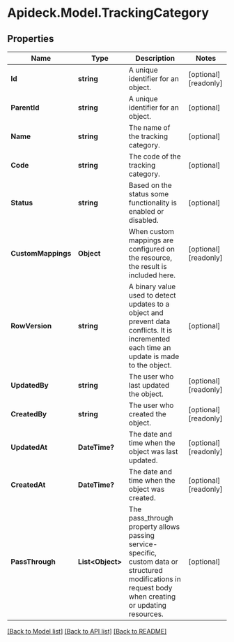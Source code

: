 # Apideck.Model.TrackingCategory

## Properties

Name | Type | Description | Notes
------------ | ------------- | ------------- | -------------
**Id** | **string** | A unique identifier for an object. | [optional] [readonly] 
**ParentId** | **string** | A unique identifier for an object. | [optional] 
**Name** | **string** | The name of the tracking category. | [optional] 
**Code** | **string** | The code of the tracking category. | [optional] 
**Status** | **string** | Based on the status some functionality is enabled or disabled. | [optional] 
**CustomMappings** | **Object** | When custom mappings are configured on the resource, the result is included here. | [optional] [readonly] 
**RowVersion** | **string** | A binary value used to detect updates to a object and prevent data conflicts. It is incremented each time an update is made to the object. | [optional] 
**UpdatedBy** | **string** | The user who last updated the object. | [optional] [readonly] 
**CreatedBy** | **string** | The user who created the object. | [optional] [readonly] 
**UpdatedAt** | **DateTime?** | The date and time when the object was last updated. | [optional] [readonly] 
**CreatedAt** | **DateTime?** | The date and time when the object was created. | [optional] [readonly] 
**PassThrough** | **List&lt;Object&gt;** | The pass_through property allows passing service-specific, custom data or structured modifications in request body when creating or updating resources. | [optional] 

[[Back to Model list]](../README.md#documentation-for-models) [[Back to API list]](../README.md#documentation-for-api-endpoints) [[Back to README]](../README.md)

